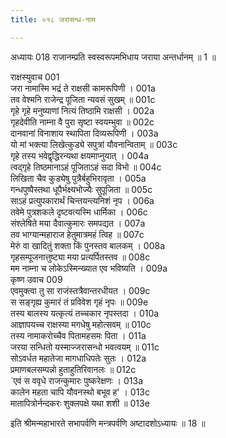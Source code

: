 ```yaml
---
title: ०१८ जरासन्ध-नाम

---
```

अध्यायः 018
राजानम्प्रति स्वस्वरूपमभिधाय जराया अन्तर्धानम् ॥ 1 ॥
	
राक्षस्युवाच 	001  
जरा नामास्मि भद्रं ते राक्षसी कामरूपिणी ।	001a  
तव वेश्मनि राजेन्द्र पूजिता न्यवसं सुखम् ॥	001c  
गृहे गृहे मनुष्याणां नित्यं तिष्ठामि राक्षसी ।	002a  
गृहदेवीति नाम्ना वै पुरा सृष्टा स्वयम्भुवा ॥	002c  
दानवानां विनाशाय स्थापिता दिव्यरूपिणी ।	003a  
यो मां भक्त्या लिखेत्कुड्ये सपुत्रां यौवनान्विताम् ॥	003c  
गृहे तस्य भवेद्वृद्धिरन्यथा क्षयमाप्नुयात् ।	004a  
त्वद्गृहे तिष्ठमानाऽहं पूजिताऽहं सदा विभो ॥	004c  
लिखिता चैव कुड्येषु पुत्रैर्बहुभिरावृता ।	005a  
गन्धपुष्पैस्तथा धूपैर्भक्ष्यभोज्यैः सुपूजिता ॥	005c  
साऽहं प्रत्युपकारार्थं चिन्तयन्त्यनिशं नृप ।	006a  
तवेमे पुत्रशकले दृष्टवत्यस्मि धार्मिका ।	006c  
संश्लेषिते मया दैवात्कुमारः समपद्यत ।	007a  
तव भाग्यान्महाराज हेतुमात्रमहं त्विह ॥	007c  
मेरुं वा खादितुं शक्ता किं पुनस्तव बालकम् ।	008a  
गृहसम्पूजनात्तुष्ट्या मया प्रत्यर्पितस्तव ॥	008c  
मम नाम्ना च लोकेऽस्मिन्ख्यात एव भविष्यति ।	009a  
कृष्ण उवाच 	009  
एवमुक्त्वा तु सा राजंस्तत्रैवान्तरधीयत ।	009c  
स सङ्गृह्य कुमारं तं प्रविवेश गृहं नृपः ॥	009e  
तस्य बालस्य यत्कृत्यं तच्चकार नृपस्तदा ।	010a  
आज्ञापयच्च राक्षस्या मगधेषु महोत्सवम् ॥	010c  
तस्य नामाकरोच्चैव पितामहसमः पिता ।	011a  
जरया सन्धितो यस्माज्जरासन्धो भवत्वयम् ॥	011c  
सोऽवर्धत महातेजा मागधाधिपतेः सुतः ।	012a  
प्रमाणबलसम्पन्नो हुताहुतिरिवानलः ॥	012c  
`एवं स ववृधे राजन्कुमारः पुष्करेक्षणः ।	013a  
कालेन महता चापि यौवनस्थो बभूव ह' ।	013c  
मातापित्रोर्नन्दकरः शुक्लपक्षे यथा शशी ॥ 	013e  

इति श्रीमन्महाभारते सभापर्वणि मन्त्रपर्वणि अष्टादशोऽध्यायः ॥ 18 ॥